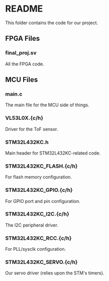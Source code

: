 # README
This folder contains the code for our project.

## FPGA Files
### final_proj.sv
All the FPGA code. 

## MCU Files
### main.c
The main file for the MCU side of things.
### VL53L0X.{c/h}
Driver for the ToF sensor.
### STM32L432KC.h
Main header for STM32L432KC-related code.
### STM32L432KC_FLASH.{c/h}
For flash memory configuration.
### STM32L432KC_GPIO.{c/h}
For GPIO port and pin configuration. 
### STM32L432KC_I2C.{c/h}
The I2C peripheral driver.
### STM32L432KC_RCC.{c/h}
For PLL/sysclk configuration.
### STM32L432KC_SERVO.{c/h}
Our servo driver (relies upon the STM's timers).
